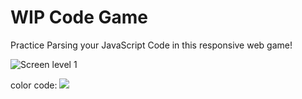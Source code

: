 # WIP Code Game

Practice Parsing your JavaScript Code in this responsive web game!

![Screen level 1](https://cd.sseu.re/Code_Game_2018-08-22_17-15-14.png)

color code:
![](https://cd.sseu.re/30-Perfect-Color-Schemes.pdf_2018-08-17_11-51-48.png)
